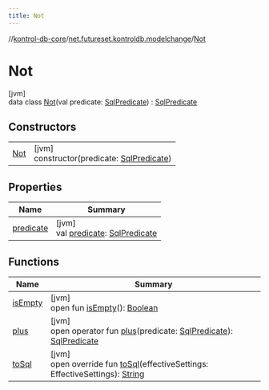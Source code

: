 ```yaml
---
title: Not
---
```

//[kontrol-db-core](../../../index.html)/[net.futureset.kontroldb.modelchange](../index.html)/[Not](index.html)



# Not



[jvm]\
data class [Not](index.html)(val predicate: [SqlPredicate](../-sql-predicate/index.html)) : [SqlPredicate](../-sql-predicate/index.html)



## Constructors


| | |
|---|---|
| [Not](-not.html) | [jvm]<br>constructor(predicate: [SqlPredicate](../-sql-predicate/index.html)) |


## Properties


| Name | Summary |
|---|---|
| [predicate](predicate.html) | [jvm]<br>val [predicate](predicate.html): [SqlPredicate](../-sql-predicate/index.html) |


## Functions


| Name | Summary |
|---|---|
| [isEmpty](../-sql-predicate/is-empty.html) | [jvm]<br>open fun [isEmpty](../-sql-predicate/is-empty.html)(): [Boolean](https://kotlinlang.org/api/latest/jvm/stdlib/kotlin/-boolean/index.html) |
| [plus](../-sql-predicate/plus.html) | [jvm]<br>open operator fun [plus](../-sql-predicate/plus.html)(predicate: [SqlPredicate](../-sql-predicate/index.html)): [SqlPredicate](../-sql-predicate/index.html) |
| [toSql](to-sql.html) | [jvm]<br>open override fun [toSql](to-sql.html)(effectiveSettings: EffectiveSettings): [String](https://kotlinlang.org/api/latest/jvm/stdlib/kotlin/-string/index.html) |

